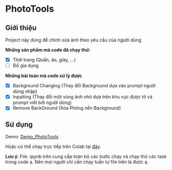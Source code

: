 # PhotoTools

## Giới thiệu 

Project này dùng để chỉnh sửa ảnh theo yêu cầu của người dùng 

**Những sản phẩm mà code đã chạy thử:**

- [x] Thời trang (Quần, áo, giày, ...)
- [ ] Đồ gia dụng

**Những bài toán mà code xử lý được**

- [x] Background Changing (Thay đổi Background dựa vào prompt người dùng nhập)
- [x] Inpaiting (Thay đổi một vùng ảnh nhỏ dựa trên khu vực được tô và prompt viết bởi người dùng)
- [x] Remove BackGround (Xóa Phông nền Background)

## Sử dụng 

Demo: [Demo_PhotoTools](./Demo.ipynb)

Hoặc có thể chạy trực tiếp trên Colab tại [đây](https://colab.research.google.com/drive/1nAZ2MmjmzKRzrNPsL9ii_wd7fJZuTztN?usp=sharing).

**Lưu ý**: File .ipynb trên cung cấp toàn bộ các bước chạy và chạy thử các task trong code ạ. Nên mọi người chỉ cần chạy tuần tự file trên là được ạ. 